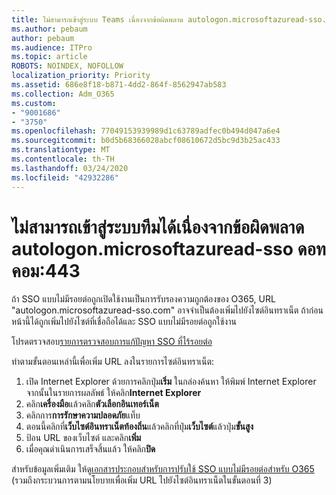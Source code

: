 ```yaml
---
title: ไม่สามารถเข้าสู่ระบบ Teams เนื่องจากข้อผิดพลาด autologon.microsoftazuread-sso.com:443
ms.author: pebaum
author: pebaum
ms.audience: ITPro
ms.topic: article
ROBOTS: NOINDEX, NOFOLLOW
localization_priority: Priority
ms.assetid: 686e8f18-b871-4dd2-864f-8562947ab583
ms.collection: Adm_O365
ms.custom:
- "9001686"
- "3750"
ms.openlocfilehash: 77049153939989d1c63789adfec0b494d047a6e4
ms.sourcegitcommit: b0d5b68366028abcf08610672d5bc9d3b25ac433
ms.translationtype: MT
ms.contentlocale: th-TH
ms.lasthandoff: 03/24/2020
ms.locfileid: "42932286"
---
```

# <a name="unable-to-log-into-teams-due-to-error-autologonmicrosoftazuread-sso-dot-com443"></a>ไม่สามารถเข้าสู่ระบบทีมได้เนื่องจากข้อผิดพลาด autologon.microsoftazuread-sso ดอทคอม:443

ถ้า SSO แบบไม่มีรอยต่อถูกเปิดใช้งานเป็นการรับรองความถูกต้องของ O365, URL "autologon.microsoftazuread-sso.com" อาจจําเป็นต้องเพิ่มไปยังไซต์อินทราเน็ต  ถ้าก่อนหน้านี้ได้ถูกเพิ่มไปยังไซต์ที่เชื่อถือได้และ SSO แบบไม่มีรอยต่อถูกใช้งาน

โปรดตรวจสอบ[รายการตรวจสอบการแก้ปัญหา SSO ที่ไร้รอยต่อ](https://docs.microsoft.com/azure/active-directory/hybrid/tshoot-connect-sso#troubleshooting-checklist)

ทําตามขั้นตอนเหล่านี้เพื่อเพิ่ม URL ลงในรายการไซต์อินทราเน็ต:

1. เปิด Internet Explorer ด้วยการคลิกปุ่ม**เริ่ม** ในกล่องค้นหา ให้พิมพ์ Internet Explorer จากนั้นในรายการผลลัพธ์ ให้คลิก**Internet Explorer**
2. คลิก**เครื่องมือ**แล้วคลิก**ตัวเลือกอินเทอร์เน็ต**
3. คลิกการ**การรักษาความปลอดภัย**แท็บ
4. ตอนนี้คลิกที่**เว็บไซต์อินทราเน็ตท้องถิ่น**แล้วคลิกที่ปุ่ม**เว็บไซต์**แล้วปุ่ม**ขั้นสูง**
5. ป้อน URL ของเว็บไซต์ และคลิก**เพิ่ม**
6. เมื่อคุณดําเนินการเสร็จสิ้นแล้ว ให้คลิก**ปิด**

สําหรับข้อมูลเพิ่มเติม ให้ดู[เอกสารประกอบสําหรับการปรับใช้ SSO แบบไม่มีรอยต่อสําหรับ O365](https://docs.microsoft.com/azure/active-directory/hybrid/how-to-connect-sso-quick-start) (รวมถึงกระบวนการตามนโยบายเพื่อเพิ่ม URL ไปยังไซต์อินทราเน็ตในขั้นตอนที่ 3)
